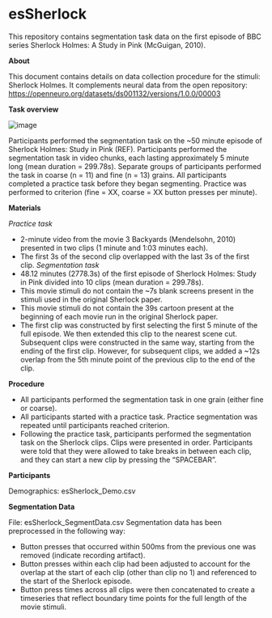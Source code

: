 # esSherlock
This repository contains segmentation task data on the first episode of BBC series Sherlock Holmes: A Study in Pink (McGuigan, 2010). 

**About**

This document contains details on data collection procedure for the stimuli: Sherlock Holmes. It complements neural data from the open repository: https://openneuro.org/datasets/ds001132/versions/1.0.0/00003

**Task overview**

![image](https://github.com/ksasmita/esSherlock/assets/20369844/9240b204-4339-409d-8650-9e6e7a17fb24)
 
Participants performed the segmentation task on the ~50 minute episode of Sherlock Holmes: Study in Pink (REF). Participants performed the segmentation task in video chunks, each lasting approximately 5 minute long (mean duration = 299.78s). Separate groups of participants performed the task in coarse (n = 11) and fine (n = 13) grains. 
All participants completed a practice task before they began segmenting. Practice was performed to criterion (fine = XX, coarse = XX button presses per minute). 

**Materials**

_Practice task_ 
* 2-minute video from the movie 3 Backyards (Mendelsohn, 2010) presented in two clips (1 minute and 1:03 minutes each). 
* The first 3s of the second clip overlapped with the last 3s of the first clip. 
_Segmentation task_
* 48.12 minutes (2778.3s) of the first episode of Sherlock Holmes: Study in Pink divided into 10 clips (mean duration = 299.78s). 
* This movie stimuli do not contain the ~7s blank screens present in the stimuli used in the original Sherlock paper. 
* This movie stimuli do not contain the 39s cartoon present at the beginning of each movie run in the original Sherlock paper. 
* The first clip was constructed by first selecting the first 5 minute of the full episode. We then extended this clip to the nearest scene cut. Subsequent clips were constructed in the same way, starting from the ending of the first clip. However, for subsequent clips, we added a ~12s overlap from the 5th minute point of the previous clip to the end of the clip.  

**Procedure** 
* All participants performed the segmentation task in one grain (either fine or coarse).
* All participants started with a practice task. Practice segmentation was repeated until participants reached criterion.
* Following the practice task, participants performed the segmentation task on the Sherlock clips. Clips were presented in order. Participants were told that they were allowed to take breaks in between each clip, and they can start a new clip by pressing the “SPACEBAR”. 

**Participants** 

Demographics: esSherlock_Demo.csv 

**Segmentation Data**

File: esSherlock_SegmentData.csv
Segmentation data has been preprocessed in the following way: 
* Button presses that occurred within 500ms from the previous one was removed (indicate recording artifact).
* Button presses within each clip had been adjusted to account for the overlap at the start of each clip (other than clip no 1) and referenced to the start of the Sherlock episode.
* Button press times across all clips were then concatenated to create a timeseries that reflect boundary time points for the full length of the movie stimuli. 

